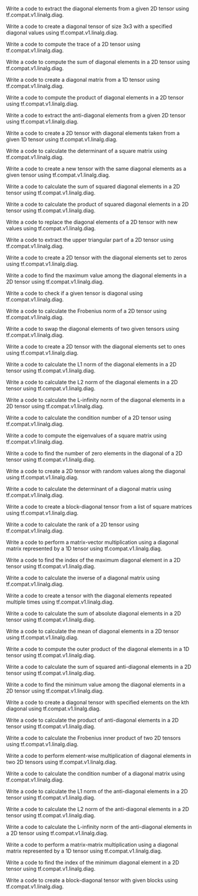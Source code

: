 Write a code to extract the diagonal elements from a given 2D tensor using tf.compat.v1.linalg.diag.

Write a code to create a diagonal tensor of size 3x3 with a specified diagonal values using tf.compat.v1.linalg.diag.

Write a code to compute the trace of a 2D tensor using tf.compat.v1.linalg.diag.

Write a code to compute the sum of diagonal elements in a 2D tensor using tf.compat.v1.linalg.diag.

Write a code to create a diagonal matrix from a 1D tensor using tf.compat.v1.linalg.diag.

Write a code to compute the product of diagonal elements in a 2D tensor using tf.compat.v1.linalg.diag.

Write a code to extract the anti-diagonal elements from a given 2D tensor using tf.compat.v1.linalg.diag.

Write a code to create a 2D tensor with diagonal elements taken from a given 1D tensor using tf.compat.v1.linalg.diag.

Write a code to calculate the determinant of a square matrix using tf.compat.v1.linalg.diag.

Write a code to create a new tensor with the same diagonal elements as a given tensor using tf.compat.v1.linalg.diag.

Write a code to calculate the sum of squared diagonal elements in a 2D tensor using tf.compat.v1.linalg.diag.

Write a code to calculate the product of squared diagonal elements in a 2D tensor using tf.compat.v1.linalg.diag.

Write a code to replace the diagonal elements of a 2D tensor with new values using tf.compat.v1.linalg.diag.

Write a code to extract the upper triangular part of a 2D tensor using tf.compat.v1.linalg.diag.

Write a code to create a 2D tensor with the diagonal elements set to zeros using tf.compat.v1.linalg.diag.

Write a code to find the maximum value among the diagonal elements in a 2D tensor using tf.compat.v1.linalg.diag.

Write a code to check if a given tensor is diagonal using tf.compat.v1.linalg.diag.

Write a code to calculate the Frobenius norm of a 2D tensor using tf.compat.v1.linalg.diag.

Write a code to swap the diagonal elements of two given tensors using tf.compat.v1.linalg.diag.

Write a code to create a 2D tensor with the diagonal elements set to ones using tf.compat.v1.linalg.diag.

Write a code to calculate the L1 norm of the diagonal elements in a 2D tensor using tf.compat.v1.linalg.diag.

Write a code to calculate the L2 norm of the diagonal elements in a 2D tensor using tf.compat.v1.linalg.diag.

Write a code to calculate the L-infinity norm of the diagonal elements in a 2D tensor using tf.compat.v1.linalg.diag.

Write a code to calculate the condition number of a 2D tensor using tf.compat.v1.linalg.diag.

Write a code to compute the eigenvalues of a square matrix using tf.compat.v1.linalg.diag.

Write a code to find the number of zero elements in the diagonal of a 2D tensor using tf.compat.v1.linalg.diag.

Write a code to create a 2D tensor with random values along the diagonal using tf.compat.v1.linalg.diag.

Write a code to calculate the determinant of a diagonal matrix using tf.compat.v1.linalg.diag.

Write a code to create a block-diagonal tensor from a list of square matrices using tf.compat.v1.linalg.diag.

Write a code to calculate the rank of a 2D tensor using tf.compat.v1.linalg.diag.

Write a code to perform a matrix-vector multiplication using a diagonal matrix represented by a 1D tensor using tf.compat.v1.linalg.diag.

Write a code to find the index of the maximum diagonal element in a 2D tensor using tf.compat.v1.linalg.diag.

Write a code to calculate the inverse of a diagonal matrix using tf.compat.v1.linalg.diag.

Write a code to create a tensor with the diagonal elements repeated multiple times using tf.compat.v1.linalg.diag.

Write a code to calculate the sum of absolute diagonal elements in a 2D tensor using tf.compat.v1.linalg.diag.

Write a code to calculate the mean of diagonal elements in a 2D tensor using tf.compat.v1.linalg.diag.

Write a code to compute the outer product of the diagonal elements in a 1D tensor using tf.compat.v1.linalg.diag.

Write a code to calculate the sum of squared anti-diagonal elements in a 2D tensor using tf.compat.v1.linalg.diag.

Write a code to find the minimum value among the diagonal elements in a 2D tensor using tf.compat.v1.linalg.diag.

Write a code to create a diagonal tensor with specified elements on the kth diagonal using tf.compat.v1.linalg.diag.

Write a code to calculate the product of anti-diagonal elements in a 2D tensor using tf.compat.v1.linalg.diag.

Write a code to calculate the Frobenius inner product of two 2D tensors using tf.compat.v1.linalg.diag.

Write a code to perform element-wise multiplication of diagonal elements in two 2D tensors using tf.compat.v1.linalg.diag.

Write a code to calculate the condition number of a diagonal matrix using tf.compat.v1.linalg.diag.

Write a code to calculate the L1 norm of the anti-diagonal elements in a 2D tensor using tf.compat.v1.linalg.diag.

Write a code to calculate the L2 norm of the anti-diagonal elements in a 2D tensor using tf.compat.v1.linalg.diag.

Write a code to calculate the L-infinity norm of the anti-diagonal elements in a 2D tensor using tf.compat.v1.linalg.diag.

Write a code to perform a matrix-matrix multiplication using a diagonal matrix represented by a 1D tensor using tf.compat.v1.linalg.diag.

Write a code to find the index of the minimum diagonal element in a 2D tensor using tf.compat.v1.linalg.diag.

Write a code to create a block-diagonal tensor with given blocks using tf.compat.v1.linalg.diag.